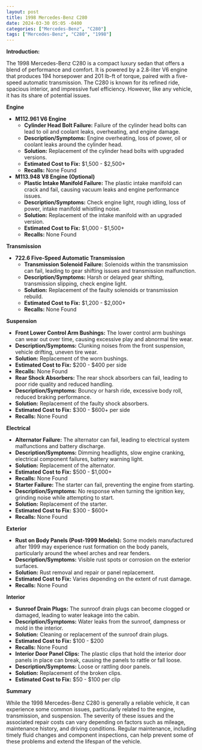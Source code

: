 ```yaml
---
layout: post
title: 1998 Mercedes-Benz C280
date: 2024-03-30 05:05 -0400
categories: ["Mercedes-Benz", "C280"]
tags: ["Mercedes-Benz", "C280", "1998"]
---
```

**Introduction:**

The 1998 Mercedes-Benz C280 is a compact luxury sedan that offers a blend of performance and comfort. It is powered by a 2.8-liter V6 engine that produces 194 horsepower and 201 lb-ft of torque, paired with a five-speed automatic transmission. The C280 is known for its refined ride, spacious interior, and impressive fuel efficiency. However, like any vehicle, it has its share of potential issues.

**Engine**

* **M112.961 V6 Engine**
    * **Cylinder Head Bolt Failure:** Failure of the cylinder head bolts can lead to oil and coolant leaks, overheating, and engine damage.
    * **Description/Symptoms:** Engine overheating, loss of power, oil or coolant leaks around the cylinder head.
    * **Solution:** Replacement of the cylinder head bolts with upgraded versions.
    * **Estimated Cost to Fix:** $1,500 - $2,500+
    * **Recalls:** None Found
* **M113.948 V8 Engine (Optional)**
    * **Plastic Intake Manifold Failure:** The plastic intake manifold can crack and fail, causing vacuum leaks and engine performance issues.
    * **Description/Symptoms:** Check engine light, rough idling, loss of power, intake manifold whistling noise.
    * **Solution:** Replacement of the intake manifold with an upgraded version.
    * **Estimated Cost to Fix:** $1,000 - $1,500+
    * **Recalls:** None Found

**Transmission**

* **722.6 Five-Speed Automatic Transmission**
    * **Transmission Solenoid Failure:** Solenoids within the transmission can fail, leading to gear shifting issues and transmission malfunction.
    * **Description/Symptoms:** Harsh or delayed gear shifting, transmission slipping, check engine light.
    * **Solution:** Replacement of the faulty solenoids or transmission rebuild.
    * **Estimated Cost to Fix:** $1,200 - $2,000+
    * **Recalls:** None Found

**Suspension**

* **Front Lower Control Arm Bushings:** The lower control arm bushings can wear out over time, causing excessive play and abnormal tire wear.
* **Description/Symptoms:** Clunking noises from the front suspension, vehicle drifting, uneven tire wear.
* **Solution:** Replacement of the worn bushings.
* **Estimated Cost to Fix:** $200 - $400 per side
* **Recalls:** None Found
* **Rear Shock Absorbers:** The rear shock absorbers can fail, leading to poor ride quality and reduced handling.
* **Description/Symptoms:** Bouncy or harsh ride, excessive body roll, reduced braking performance.
* **Solution:** Replacement of the faulty shock absorbers.
* **Estimated Cost to Fix:** $300 - $600+ per side
* **Recalls:** None Found

**Electrical**

* **Alternator Failure:** The alternator can fail, leading to electrical system malfunctions and battery discharge.
* **Description/Symptoms:** Dimming headlights, slow engine cranking, electrical component failures, battery warning light.
* **Solution:** Replacement of the alternator.
* **Estimated Cost to Fix:** $500 - $1,000+
* **Recalls:** None Found
* **Starter Failure:** The starter can fail, preventing the engine from starting.
* **Description/Symptoms:** No response when turning the ignition key, grinding noise while attempting to start.
* **Solution:** Replacement of the starter.
* **Estimated Cost to Fix:** $300 - $600+
* **Recalls:** None Found

**Exterior**

* **Rust on Body Panels (Post-1999 Models):** Some models manufactured after 1999 may experience rust formation on the body panels, particularly around the wheel arches and rear fenders.
* **Description/Symptoms:** Visible rust spots or corrosion on the exterior surfaces.
* **Solution:** Rust removal and repair or panel replacement.
* **Estimated Cost to Fix:** Varies depending on the extent of rust damage.
* **Recalls:** None Found

**Interior**

* **Sunroof Drain Plugs:** The sunroof drain plugs can become clogged or damaged, leading to water leakage into the cabin.
* **Description/Symptoms:** Water leaks from the sunroof, dampness or mold in the interior.
* **Solution:** Cleaning or replacement of the sunroof drain plugs.
* **Estimated Cost to Fix:** $100 - $200
* **Recalls:** None Found
* **Interior Door Panel Clips:** The plastic clips that hold the interior door panels in place can break, causing the panels to rattle or fall loose.
* **Description/Symptoms:** Loose or rattling door panels.
* **Solution:** Replacement of the broken clips.
* **Estimated Cost to Fix:** $50 - $100 per clip

**Summary**

While the 1998 Mercedes-Benz C280 is generally a reliable vehicle, it can experience some common issues, particularly related to the engine, transmission, and suspension. The severity of these issues and the associated repair costs can vary depending on factors such as mileage, maintenance history, and driving conditions. Regular maintenance, including timely fluid changes and component inspections, can help prevent some of these problems and extend the lifespan of the vehicle.

